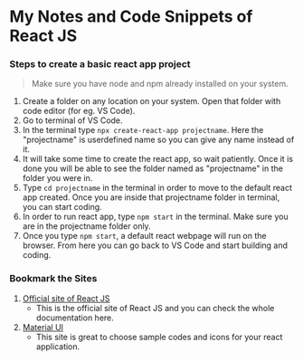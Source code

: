 # My Notes and Code Snippets of React JS


### Steps to create a basic react app project

> Make sure you have node and npm already installed on your system.

1. Create a folder on any location on your system. Open that folder with code editor (for eg. VS Code).
2. Go to terminal of VS Code.
3. In the terminal type `npx create-react-app projectname`. Here the "projectname" is userdefined name so you can give any name instead of it.
4. It will take some time to create the react app, so wait patiently. Once it is done you will be able to see the folder named as "projectname" in the folder you were in.
5. Type `cd projectname` in the terminal in order to move to the default react app created. Once you are inside that projectname folder in terminal, you can start coding.
6. In order to run react app, type `npm start` in the terminal. Make sure you are in the projectname folder only.
7. Once you type `npm start`, a default react webpage will run on the browser. From here you can go back to VS Code and start building and coding.


### Bookmark the Sites


1. [Official site of React JS](https://reactjs.org/)
   * This is the official site of React JS and you can check the whole documentation here.
2. [Material UI](https://material-ui.com/) 
   * This site is great to choose sample codes and icons for your react application.


